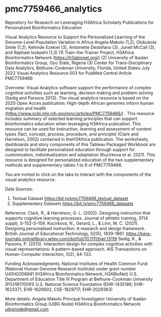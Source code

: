 # pmc7759466_analytics
Repository for Research on Leveraging H3Africa Scholarly Publications for Personalized Bioinformatics Education

Visual Analytics Resource to Support the Personalized Learning of the Genome-Level Population Variation in Africa
Angela Makolo (1,2), Olubukola Smile (1,2), Kehinde Ezekiel (3), Antoinette Destefano (3), Junell McCall (3), and Raphael Isokpehi (1,3)
(1) Train-the-Trainer Project, H3Africa Bioinformatics Network (https://h3abionet.org/)
(2) University of Ibadan Bioinformatics Group, Oyo State, Nigeria
(3) Center for Trans-Disciplinary Data Analytics, Bethune-Cookman University, Florida, United States
July 2022
Visual Analytics Resource 003 for PubMed Central Article PMC7759466 

Overview:
Visual Analytics software support the performance of complex cognitive activities such as learning, decision making and problem solving (Sedig and Parsons 2013). The visual analytics resource is based on the 2020 Open Acces publication:  High-depth African genomes inform human migration and health (https://www.ncbi.nlm.nih.gov/pmc/articles/PMC7759466/) . This resource includes summary of selected learning principles that can support bioinformatics education when leveraging H3Africa pubication. This resource can be used for instruction, learning and assessment of content types (fact, concept, process, procedure,  and principle)  (Clark and Harrelson, 2002) contained in theH3Africa  publication. The worksheets, dashboards and story components of this Tableau Packaged Workbook are designed to facilitate personalized education through support for customization, individualization and adaptation (Kucirkova et al. 2021). This resource is designed for personalized education of  the two supplementary methods and supplementary tables 1 to 8 of PMC7759466.  

You are invited to click on the tabs to interact with the components of the visual analytics resource. 

Data Sources:
1. Textual Dataset
https://bit.ly/pmc7759466_textual_dataset
2. Supplementary Datasets 
https://bit.ly/pmc7759466_datasets

Reference:
Clark, R., & Harrelson, G. L. (2002). Designing instruction that supports cognitive learning processes. Journal of athletic training, 37(4 suppl), S-152-S-159.
Kucirkova, N., Gerard, L., & Linn, M. C. (2021). Designing personalised instruction: A research and design framework. British Journal of Educational Technology, 52(5), 1839-1861.
https://bera-journals.onlinelibrary.wiley.com/doi/full/10.1111/bjet.13119
Sedig, K., & Parsons, P. (2013). Interaction design for complex cognitive activities with visual representations: A pattern-based approach. AIS Transactions on Human-Computer Interaction, 5(2), 84-133. 

Funding Acknowledgments:
National Institutes of Health Common Fund (National Human Genome Research Institute) under grant number U41HG006941 (H3Africa Bioinformatics Network, H3ABioNet)
U.S. Department of Education Title III Program at Bethune-Cookman University (P031B170091)
U.S. National Science Foundation (EHR-1435186; EHR-1623371, EHR-1626602, CSE-1829717; EHR-2029363)

More details:
Angela Makolo
Principal Investigator
University of Ibadan Bioinformatics Group (UIBG Node)
H3Africa Bioinformatics Network
uibgnode@gmail.com 

